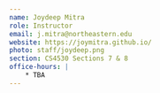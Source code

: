 ```yaml
---
name: Joydeep Mitra 
role: Instructor
email: j.mitra@northeastern.edu
website: https://joymitra.github.io/
photo: staff/joydeep.png
section: CS4530 Sections 7 & 8 
office-hours: |
    * TBA
---
```


